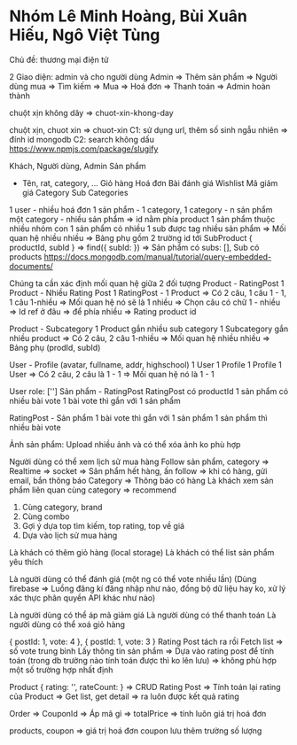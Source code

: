 # Nhóm Lê Minh Hoàng, Bùi Xuân Hiếu, Ngô Việt Tùng

Chủ đề: thương mại điện tử

2 Giao diện: admin và cho người dùng
Admin => Thêm sản phẩm => Người dùng mua => Tìm kiếm => Mua => Hoá đơn => Thanh toán => Admin hoàn thành

chuột xịn không dây
=> chuot-xin-khong-day

chuột xịn, chuot xin => chuot-xin
C1: sử dụng url, thêm số sinh ngẫu nhiên => đính id mongodb
C2: search không dấu
https://www.npmjs.com/package/slugify


Khách, Người dùng, Admin
Sản phẩm
- Tên, rat, category, ...
Giỏ hàng
Hoá đơn
Bài đánh giá
Wishlist
Mã giảm giá
Category
Sub Categories

1 user - nhiều hoá đơn
1 sản phẩm - 1 category, 
1 category - n sản phẩm một category - nhiều sản phẩm => id nằm phía product
1 sản phẩm thuộc nhiều nhóm con
1 sản phẩm có nhiều
1 sub được tag nhiều sản phẩm 
=> Mối quan hệ nhiều nhiều
=> Bảng phụ gồm 2 trường id tới
SubProduct { productId, subId }
=> find({ subId: }) => 
Sản phẩm có subs: [], Sub có products
https://docs.mongodb.com/manual/tutorial/query-embedded-documents/

Chúng ta cần xác định mối quan hệ giữa 2 đối tượng
Product - RatingPost
1 Product - Nhiều Rating Post
1 RatingPost - 1 Product
=> Có 2 câu, 1 câu 1 - 1, 1 câu 1-nhiều
=> Mối quan hệ nó sẽ là 1 nhiều
=> Chọn câu có chữ 1 - nhiều 
=> Id ref ở đâu => để phía nhiều => Rating product id

Product - Subcategory
1 Product gắn nhiều sub category
1 Subcategory gắn nhiều product
=> Có 2 câu, 2 câu 1-nhiều
=> Mối quan hệ nhiều nhiều
=> Bảng phụ (prodId, subId)

User - Profile (avatar, fullname, addr, highschool)
1 User 1 Profile
1 Profile 1 User
=> Có 2 câu, 2 câu là 1 - 1
=> Mối quan hệ nó là 1 - 1

User
role: ['']
Sản phẩm - RatingPost
RatingPost có productId
1 sản phẩm có nhiều bài vote
1 bài vote thì gắn với 1 sản phẩm

RatingPost - Sản phẩm
1 bài vote thì gắn với 1 sản phẩm
1 sản phẩm thì nhiều bài vote

Ảnh sản phẩm: Upload nhiều ảnh và có thể xóa ảnh ko phù hợp

Người dùng có thể xem lịch sử mua hàng
Follow sản phẩm, category => Realtime => socket
=> Sản phẩm hết hàng, ấn follow => khi có hàng, gửi email, bắn thông báo
Category => Thông báo có hàng
Là khách xem sản phẩm liên quan cùng category
=> recommend
1. Cùng category, brand
2. Cùng combo
3. Gợi ý dựa top tìm kiếm, top rating, top về giá
4. Dựa vào lịch sử mua hàng

Là khách có thêm giỏ hàng (local storage)
Là khách có thể list sản phẩm yêu thích

Là người dùng có thể đánh giá (một ng có thể vote nhiều lần)
(Dùng firebase => Luồng đăng kí đăng nhập như nào, đồng bộ dữ liệu hay ko, xử lý xác thực phân quyền API khác như nào)

Là người dùng có thể áp mã giảm giá
Là người dùng có thể thanh toán
Là người dùng có thể xoá giỏ hàng

{
  postId: 1,
  vote: 4
},
{
  postId: 1,
  vote: 3
}
Rating Post tách ra rồi
Fetch list => số vote trung bình
Lấy thông tin sản phẩm => Dựa vào rating post để tính toán
(trong db trường nào tính toán được thì ko lên lưu) => không phù hợp một số trường hợp nhất định

Product {
  rating: '',
  rateCount: 
}
=> CRUD Rating Post => Tính toán lại rating của Product => Get list, get detail => ra luôn được kết quả rating

Order
=> CouponId => Áp mã gì
=> totalPrice => tính luôn giá trị hoá đơn

products, coupon => giá trị hoá đơn
coupon lưu thêm trường số lượng